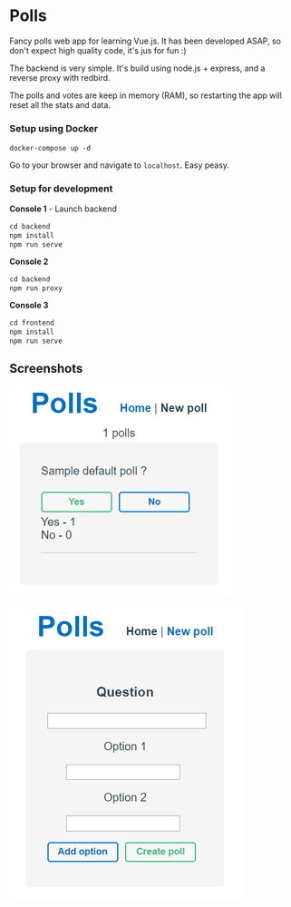 # Polls

Fancy polls web app for learning Vue.js. It has been developed ASAP, so don't expect high quality code, it's jus for fun :)

The backend is very simple. It's build using node.js + express, and a reverse proxy with redbird.

The polls and votes are keep in memory (RAM), so restarting the app will reset all the stats and data.


### Setup using Docker

```
docker-compose up -d
```

Go to your browser and navigate to `localhost`. Easy peasy.

### Setup for development

**Console 1** - Launch backend

```
cd backend
npm install
npm run serve
```

**Console 2**

```
cd backend
npm run proxy
```

**Console 3**

```
cd frontend
npm install
npm run serve
```

## Screenshots

![](/screenshots/polls1.PNG?raw=true)

![](/screenshots/polls2.PNG?raw=true)
